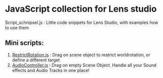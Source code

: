 # JavaScript collection for Lens studio

Script_schnipsel.js : Little code snippets for Lens Studio, with examples how to use them


## Mini scripts:
1. [RestrictRotation.js](https://github.com/Inesseni/LensStudioSnippets/blob/main/RestrictRotation.js) : Drag on scene object to restrict worldrotation, or define a different target
2. [AudioController.js](https://github.com/Inesseni/LensStudioSnippets/blob/main/AudioController.js) : Drag on empty Scene Object. Handle all your Sound effects and Audio Tracks in one place!




